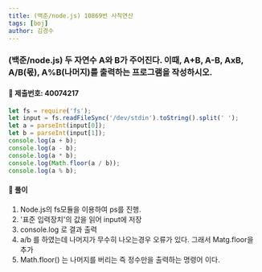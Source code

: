 ```yaml
---
title: (백준/node.js) 10869번 사칙연산
tags: [boj]
author: 김경수
---
```


### (백준/node.js) 두 자연수 A와 B가 주어진다. 이때, A+B, A-B, AxB, A/B(몫), A%B(나머지)를 출력하는 프로그램을 작성하시오. 
#### 📌 제출번호: 40074217
``` js
let fs = require('fs');
let input = fs.readFileSync('/dev/stdin').toString().split(' ');
let a = parseInt(input[0]);
let b = parseInt(input[1]);
console.log(a + b);
console.log(a - b);
console.log(a * b);
console.log(Math.floor(a / b));
console.log(a % b);
```

#### 📌 풀이
1. Node.js의 fs모듈을 이용하여 ps를 진행.
2. '표준 입력장치'의 값을 읽어 input에 저장
3. console.log 로 결과 출력
4. a/b 를 하였는데 나머지가 무수히 나오는경우 오류가 있다. 그래서 Matg.floor을 추가
5. Math.floor() 는 나머지를 버리는 즉 정수만을 출력하는 명령어 이다.